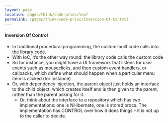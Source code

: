 ```yaml
---
layout: page
location: pages/think/code-princ/leaf
permalink: /pages/think/code-princ/Inversion-Of-Control
---
```

#### Inversion Of Control

  - In traditional procedural programming, the custom-built code calls
    into the library code.
  - With IoC, it’s the other way round: the library code calls the
    custom code
  - So for instance, you might have a UI framework that listens for user
    events such as mouseclicks, and then custom event handlers, or
    callbacks, which define what should happen when a particular menu
    item is clicked (for instance)
  - Or, with dependency injection, the parent object just holds an
    interface to the child object, which creates itself and is then
    given to the parent, rather than the parent asking for it.
      - Or, think about the interface to a repository which has two
        implementations: one is NHibernate, one is stored procs. The
        implementation has CONTROL over how it does things – it is not
        up to the caller to decide.
